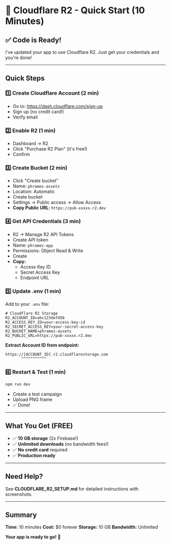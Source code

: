 # 🚀 Cloudflare R2 - Quick Start (10 Minutes)

## ✅ Code is Ready!

I've updated your app to use Cloudflare R2. Just get your credentials and you're done!

---

## Quick Steps

### 1️⃣ Create Cloudflare Account (2 min)
- Go to: https://dash.cloudflare.com/sign-up
- Sign up (no credit card!)
- Verify email

### 2️⃣ Enable R2 (1 min)
- Dashboard → R2
- Click "Purchase R2 Plan" (it's free!)
- Confirm

### 3️⃣ Create Bucket (2 min)
- Click "Create bucket"
- Name: `phrames-assets`
- Location: Automatic
- Create bucket
- Settings → Public access → Allow Access
- **Copy Public URL**: `https://pub-xxxxx.r2.dev`

### 4️⃣ Get API Credentials (3 min)
- R2 → Manage R2 API Tokens
- Create API token
- Name: `phrames-app`
- Permissions: Object Read & Write
- Create
- **Copy:**
  - Access Key ID
  - Secret Access Key
  - Endpoint URL

### 5️⃣ Update .env (1 min)
Add to your `.env` file:

```env
# Cloudflare R2 Storage
R2_ACCOUNT_ID=abc123def456
R2_ACCESS_KEY_ID=your-access-key-id
R2_SECRET_ACCESS_KEY=your-secret-access-key
R2_BUCKET_NAME=phrames-assets
R2_PUBLIC_URL=https://pub-xxxxx.r2.dev
```

**Extract Account ID from endpoint:**
```
https://[ACCOUNT_ID].r2.cloudflarestorage.com
       ^^^^^^^^^^^
```

### 6️⃣ Restart & Test (1 min)
```bash
npm run dev
```
- Create a test campaign
- Upload PNG frame
- ✅ Done!

---

## What You Get (FREE)

- ✅ **10 GB storage** (2x Firebase!)
- ✅ **Unlimited downloads** (no bandwidth fees!)
- ✅ **No credit card** required
- ✅ **Production ready**

---

## Need Help?

See **CLOUDFLARE_R2_SETUP.md** for detailed instructions with screenshots.

---

## Summary

**Time:** 10 minutes
**Cost:** $0 forever
**Storage:** 10 GB
**Bandwidth:** Unlimited

**Your app is ready to go!** 🎉
